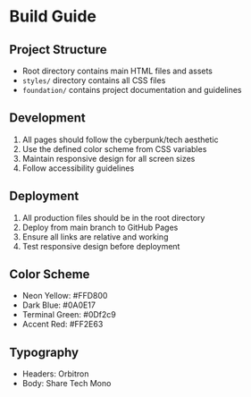 # Build Guide

## Project Structure
- Root directory contains main HTML files and assets
- `styles/` directory contains all CSS files
- `foundation/` contains project documentation and guidelines

## Development
1. All pages should follow the cyberpunk/tech aesthetic
2. Use the defined color scheme from CSS variables
3. Maintain responsive design for all screen sizes
4. Follow accessibility guidelines

## Deployment
1. All production files should be in the root directory
2. Deploy from main branch to GitHub Pages
3. Ensure all links are relative and working
4. Test responsive design before deployment

## Color Scheme
- Neon Yellow: #FFD800
- Dark Blue: #0A0E17
- Terminal Green: #0Df2c9
- Accent Red: #FF2E63

## Typography
- Headers: Orbitron
- Body: Share Tech Mono 